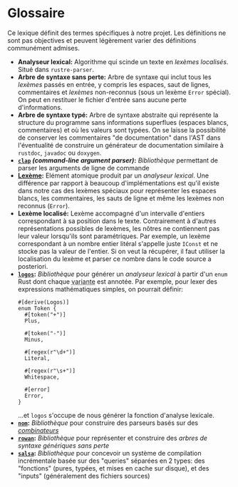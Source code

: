 # Glossaire

Ce lexique définit des termes spécifiques à notre projet. Les définitions ne sont pas objectives et peuvent légèrement varier des définitions communément admises.

  * **Analyseur lexical:** Algorithme qui scinde un texte en _lexèmes localisés_. Situé dans `rustre-parser`.
  * **Arbre de syntaxe sans perte:** Arbre de syntaxe qui inclut tous les _lexèmes_ passés en entrée, y compris les espaces, saut de lignes, commentaires et _lexèmes_ non-reconnus (sous un lexème `Error` spécial). On peut en restituer le fichier d'entrée sans aucune perte d'informations.
  * **Arbre de syntaxe typé:** Arbre de syntaxe abstraite qui représente la structure du programme sans informations superflues (espaces blancs, commentaires) et où les valeurs sont typées. On se laisse la possibilité de conserver les commentaires "de documentation" dans l'AST dans l'éventualité de construire un générateur de documentation similaire à `rustdoc`, `javadoc` ou `doxygen`.
  * **[`clap`](https://lib.rs/crates/clap) _(command-line argument parser)_:** _Bibliothèque_ permettant de parser les arguments de ligne de commande
  * **[Lexème](https://fr.wikipedia.org/wiki/Analyse_lexicale#Lex%C3%A8me):** Elément atomique produit par un _analyseur lexical_. Une différence par rapport à beaucoup d'implémentations est qu'il existe dans notre cas des lexèmes spéciaux pour représenter les espaces blancs, les commentaires, les sauts de ligne et même les lexèmes non reconnus (`Error`).
  * **Lexème localisé:** Lexème accompagné d'un intervalle d'entiers correspondant à sa position dans le texte. Contrairement à d'autres représentations possibles de lexèmes, les nôtres ne contiennent pas leur valeur lorsqu'ils sont paramétriques. Par exemple, un lexème correspondant à un nombre entier litéral s'appelle juste `IConst` et ne stocke pas la valeur de l'entier. Si on veut la récupérer, il faut utiliser la localisation du lexème et parser ce nombre dans le code source a posteriori.
  * **[`logos`](https://lib.rs/crates/logos):** _Bibliothèque_ pour générer un _analyseur lexical_ à partir d'un `enum` Rust dont chaque <abbr title="option d'un enum">variante</abbr> est annotée. Par exemple, pour lexer des expressions mathématiques simples, on pourrait définir:
    ```rust,noplayground
    #[derive(Logos)]
    enum Token {
      #[token("+")]
      Plus,

      #[token("-")]
      Minus,

      #[regex(r"\d+")]
      Literal,

      #[regex(r"\s+")]
      Whitespace,

      #[error]
      Error,
    }
    ```
    ...et `logos` s'occupe de nous générer la fonction d'analyse lexicale.
  * **[`nom`](https://lib.rs/crates/nom):** _Bibliothèque_ pour construire des parseurs basés sur des [_combinateurs_](https://en.wikipedia.org/wiki/Parser_combinator)
  * **[`rowan`](https://lib.rs/crates/rowan):** _Bibliothèque_ pour représenter et construire des _arbres de syntaxe génériques sans perte_
  * **[`salsa`](https://lib.rs/crates/salsa):** _Bibliothèque_ pour concevoir un système de compilation incrémentale basée sur des "queries" séparées en 2 types: des "fonctions" (pures, typées, et mises en cache sur disque), et des "inputs" (généralement des fichiers sources)
